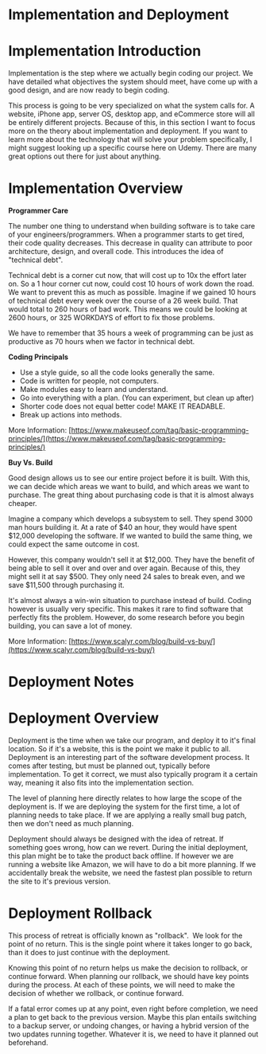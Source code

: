# Implementation and Deployment

# **Implementation Introduction**

Implementation is the step where we actually begin coding our project. We have detailed what objectives the system should meet, have come up with a good design, and are now ready to begin coding.

This process is going to be very specialized on what the system calls for. A website, iPhone app, server OS, desktop app, and eCommerce store will all be entirely different projects. Because of this, in this section I want to focus more on the theory about implementation and deployment. If you want to learn more about the technology that will solve your problem specifically, I might suggest looking up a specific course here on Udemy. There are many great options out there for just about anything.

# **Implementation Overview**

**Programmer Care**

The number one thing to understand when building software is to take care of your engineers/programmers. When a programmer starts to get tired, their code quality decreases. This decrease in quality can attribute to poor architecture, design, and overall code. This introduces the idea of "technical debt".

Technical debt is a corner cut now, that will cost up to 10x the effort later on. So a 1 hour corner cut now, could cost 10 hours of work down the road. We want to prevent this as much as possible. Imagine if we gained 10 hours of technical debt every week over the course of a 26 week build. That would total to 260 hours of bad work. This means we could be looking at 2600 hours, or 325 WORKDAYS of effort to fix those problems.

We have to remember that 35 hours a week of programming can be just as productive as 70 hours when we factor in technical debt.

**Coding Principals**

- Use a style guide, so all the code looks generally the same.
- Code is written for people, not computers.
- Make modules easy to learn and understand.
- Go into everything with a plan. (You can experiment, but clean up after)
- Shorter code does not equal better code! MAKE IT READABLE.
- Break up actions into methods.

More Information: [https://www.makeuseof.com/tag/basic-programming-principles/](https://www.makeuseof.com/tag/basic-programming-principles/)

**Buy Vs. Build**

Good design allows us to see our entire project before it is built. With this, we can decide which areas we want to build, and which areas we want to purchase. The great thing about purchasing code is that it is almost always cheaper.

Imagine a company which develops a subsystem to sell. They spend 3000 man hours building it. At a rate of $40 an hour, they would have spent $12,000 developing the software. If we wanted to build the same thing, we could expect the same outcome in cost.

However, this company wouldn't sell it at $12,000. They have the benefit of being able to sell it over and over and over again. Because of this, they might sell it at say $500. They only need 24 sales to break even, and we save $11,500 through purchasing it.

It's almost always a win-win situation to purchase instead of build. Coding however is usually very specific. This makes it rare to find software that perfectly fits the problem. However, do some research before you begin building, you can save a lot of money.

More Information: [https://www.scalyr.com/blog/build-vs-buy/](https://www.scalyr.com/blog/build-vs-buy/)

# **Deployment Notes**

# **Deployment Overview**

Deployment is the time when we take our program, and deploy it to it's final location. So if it's a website, this is the point we make it public to all. Deployment is an interesting part of the software development process. It comes after testing, but must be planned out, typically before implementation. To get it correct, we must also typically program it a certain way, meaning it also fits into the implementation section.

The level of planning here directly relates to how large the scope of the deployment is. If we are deploying the system for the first time, a lot of planning needs to take place. If we are applying a really small bug patch, then we don't need as much planning.

Deployment should always be designed with the idea of retreat. If something goes wrong, how can we revert. During the initial deployment, this plan might be to take the product back offline. If however we are running a website like Amazon, we will have to do a bit more planning. If we accidentally break the website, we need the fastest plan possible to return the site to it's previous version.

# **Deployment Rollback**

This process of retreat is officially known as "rollback".  We look for the point of no return. This is the single point where it takes longer to go back, than it does to just continue with the deployment.

Knowing this point of no return helps us make the decision to rollback, or continue forward. When planning our rollback, we should have key points during the process. At each of these points, we will need to make the decision of whether we rollback, or continue forward.

If a fatal error comes up at any point, even right before completion, we need a plan to get back to the previous version. Maybe this plan entails switching to a backup server, or undoing changes, or having a hybrid version of the two updates running together. Whatever it is, we need to have it planned out beforehand.